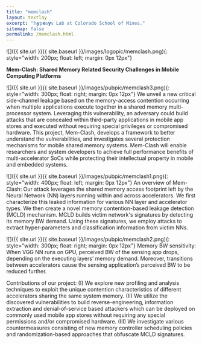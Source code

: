 ```yaml
---
title: "memclash"
layout: textlay
excerpt: "𝕙𝘆𝕡𝗲𝕤𝘆𝕤 Lab at Colorado School of Mines."
sitemap: false
permalink: /memclash.html
---
```


![]({{ site.url }}{{ site.baseurl }}/images/logopic/memclash.png){: style="width: 200px; float: left; margin: 0px  12px"}

**Mem-Clash: Shared Memory Related Security Challenges in Mobile Computing Platforms**

![]({{ site.url }}{{ site.baseurl }}/images/pubpic/memclash3.png){: style="width: 300px; float: right; margin: 0px  12px"}
We unveil a new critical side-channel leakage based on the memory-access contention occurring when multiple applications execute together in a shared memory multi-processor system. Leveraging this vulnerability, an adversary could build attacks that are concealed within third-party applications in mobile app stores and executed without requiring special privileges or compromised hardware. This project, Mem-Clash, develops a framework to better understand the vulnerabilities, and investigates several protection mechanisms for mobile shared memory systems. Mem-Clash will enable researchers and system developers to achieve full performance  benefits of multi-accelerator SoCs while protecting their intellectual property in mobile and embedded systems.

![]({{ site.url }}{{ site.baseurl }}/images/pubpic/memclash1.png){: style="width: 400px; float: left; margin: 0px  12px"}
An overview of Mem-Clash: Our attack leverages the shared memory access footprint left by the Neural Network (NN) layers  running within and across accelerators. We first characterize this leaked information for various NN layer and accelerator types. We then create a novel memory contention-based leakage detection (MCLD) mechanism. MCLD builds victim network's signatures by detecting its memory BW demand. Using these signatures, we employ attacks to extract hyper-parameters and classification information from victim NNs. 

![]({{ site.url }}{{ site.baseurl }}/images/pubpic/memclash2.png){: style="width: 300px; float: right; margin: 0px  12px"}
Memory BW sensitivity: When VGG NN runs on GPU, perceived BW of the sensing app drops, depending on the executing layers’ memory demand. Moreover, transitions between accelerators cause the sensing application’s perceived BW to be reduced further.

Contributions of our project:
(I) We explore new profiling and analysis techniques to exploit the unique contention characteristics of different accelerators sharing the same system memory. 
(II) We utilize the discovered vulnerabilities to build reverse-engineering, information extraction and denial-of-service based attackers which can be deployed on commonly used mobile app stores without requiring any special permissions and/or compromised hardware. 
(III) We investigate various countermeasures consisting of new memory controller scheduling policies and randomization-based approaches that obfuscate MCLD signatures. 

